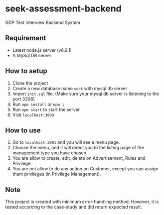 # seek-assessment-backend
GDP Test Interview Backend System

## Requirement
* Latest node.js server (v6.9.1)
* A MySql DB server

## How to setup
1. Clone the project
2. Create a new database name `seek` with mysql db server
3. Import `init.sql` file. (Make sure your mysql db server is listening to the port 3306)
4. Run `npm install` or `npm i`
5. Run `npm start` to start the server
6. Visit `localhost:3000`

## How to use
1. Go to `localhost:3001` and you will see a menu page.
2. Choose the menu, and it will direct you to the listing page of the management type you have chosen.
3. You are allow to create, edit, delete on Advertisement, Rules and Privilege.
4. You are not allow to do any action on Customer, except you can assign them privileges (in Privilege Management).

## Note
This project is created with minimum error-handling method. However, it is tested according to the case-study and did return expected result.
